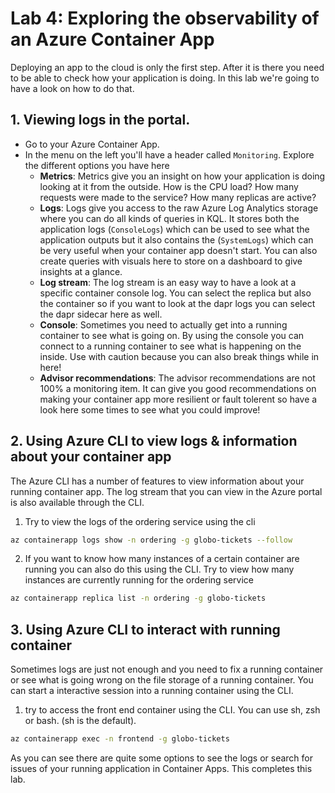 # Lab 4: Exploring the observability of an Azure Container App

Deploying an app to the cloud is only the first step. After it is there you need to be able to check how your application is doing. In this lab we're going to have a look on how to do that.

## 1. Viewing logs in the portal.
- Go to your Azure Container App. 
- In the menu on the left you'll have a header called `Monitoring`. Explore the different options you have here
  - **Metrics**: Metrics give you an insight on how your application is doing looking at it from the outside. How is the CPU load? How many requests were made to the service? How many replicas are active?
  - **Logs**: Logs give you access to the raw Azure Log Analytics storage where you can do all kinds of queries in KQL. It stores both the application logs (`ConsoleLogs`) which can be used to see what the application outputs but it also contains the (`SystemLogs`) which can be very useful when your container app doesn't start. You can also create queries with visuals here to store on a dashboard to give insights at a glance.
  - **Log stream**: The log stream is an easy way to have a look at a specific container console log. You can select the replica but also the container so if you want to look at the dapr logs you can select the dapr sidecar here as well.
  - **Console**: Sometimes you need to actually get into a running container to see what is going on. By using the console you can connect to a running container to see what is happening on the inside. Use with caution because you can also break things while in here!
  - **Advisor recommendations**: The advisor recommendations are not 100% a monitoring item. It can give you good recommendations on making your container app more resilient or fault tolerent so have a look here some times to see what you could improve!


## 2. Using Azure CLI to view logs & information about your container app
The Azure CLI has a number of features to view information about your running container app. The log stream that you can view in the Azure portal is also available through the CLI. 

1. Try to view the logs of the ordering service using the cli

```bash
az containerapp logs show -n ordering -g globo-tickets --follow
```

2. If you want to know how many instances of a certain container are running you can also do this using the CLI. Try to view how many instances are currently running for the ordering service

```bash
az containerapp replica list -n ordering -g globo-tickets
```

## 3. Using Azure CLI to interact with running container
Sometimes logs are just not enough and you need to fix a running container or see what is going wrong on the file storage of a running container. You can start a interactive session into a running container using the CLI.

1. try to access the front end container using the CLI. You can use sh, zsh or bash.  (sh is the default).

```bash
az containerapp exec -n frontend -g globo-tickets
```

As you can see there are quite some options to see the logs or search for issues of your running application in Container Apps. This completes this lab.